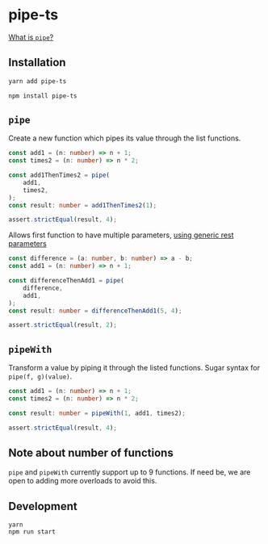 # pipe-ts

[What is `pipe`?](https://dev.to/benlesh/a-simple-explanation-of-functional-pipe-in-javascript-2hbj)

## Installation

```sh
yarn add pipe-ts

npm install pipe-ts
```

## `pipe`

Create a new function which pipes its value through the list functions.

```ts
const add1 = (n: number) => n + 1;
const times2 = (n: number) => n * 2;

const add1ThenTimes2 = pipe(
    add1,
    times2,
);
const result: number = add1ThenTimes2(1);

assert.strictEqual(result, 4);
```

Allows first function to have multiple parameters, [using generic rest parameters](https://github.com/Microsoft/TypeScript/issues/29904#issuecomment-471334674)

```ts
const difference = (a: number, b: number) => a - b;
const add1 = (n: number) => n + 1;

const differenceThenAdd1 = pipe(
    difference,
    add1,
);
const result: number = differenceThenAdd1(5, 4);

assert.strictEqual(result, 2);
```

## `pipeWith`

Transform a value by piping it through the listed functions. Sugar syntax for `pipe(f, g)(value)`.

```ts
const add1 = (n: number) => n + 1;
const times2 = (n: number) => n * 2;

const result: number = pipeWith(1, add1, times2);

assert.strictEqual(result, 4);
```

## Note about number of functions

`pipe` and `pipeWith` currently support up to 9 functions. If need be, we are open to adding more overloads to avoid this.

## Development

```
yarn
npm run start
```
